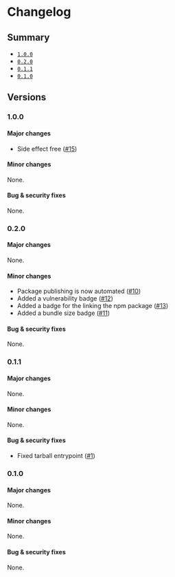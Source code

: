# Changelog

## Summary

- [`1.0.0`](#100)
- [`0.2.0`](#020)
- [`0.1.1`](#011)
- [`0.1.0`](#010)

## Versions

### 1.0.0

#### Major changes

- Side effect free ([#15](https://github.com/aminnairi/i3status/pull/15))

#### Minor changes

None.

#### Bug & security fixes

None.

### 0.2.0

#### Major changes

None.

#### Minor changes

- Package publishing is now automated ([#10](https://github.com/aminnairi/i3status/pull/10))
- Added a vulnerability badge ([#12](https://github.com/aminnairi/i3status/pull/12))
- Added a badge for the linking the npm package ([#13](https://github.com/aminnairi/i3status/pull/13))
- Added a bundle size badge ([#11](https://github.com/aminnairi/i3status/pull/11))

#### Bug & security fixes

None.

### 0.1.1

#### Major changes

None.

#### Minor changes

None.

#### Bug & security fixes

-  Fixed tarball entrypoint ([#1](https://github.com/aminnairi/i3status/pull/1))

### 0.1.0

#### Major changes

None.

#### Minor changes

None.

#### Bug & security fixes

None.
